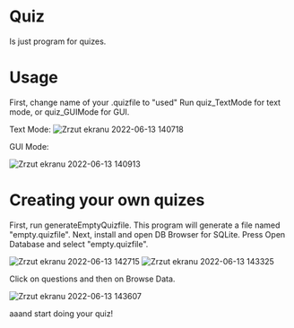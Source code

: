 # Quiz
Is just program for quizes.

# Usage
First, change name of your .quizfile to "used"
Run quiz_TextMode for text mode, or quiz_GUIMode for GUI.

Text Mode:
![Zrzut ekranu 2022-06-13 140718](https://user-images.githubusercontent.com/96197402/173350164-43728491-da32-4d53-af33-b1722be8d0db.png)


GUI Mode:

![Zrzut ekranu 2022-06-13 140913](https://user-images.githubusercontent.com/96197402/173350432-d728f00a-cbdd-4e14-ba51-11e48fd7b9a4.png)

# Creating your own quizes
First, run generateEmptyQuizfile. This program will generate a file named "empty.quizfile". Next, install and open DB Browser for SQLite. Press Open Database
and select "empty.quizfile".

![Zrzut ekranu 2022-06-13 142715](https://user-images.githubusercontent.com/96197402/173353625-8e7c3c3b-cfbd-45d3-bfff-d52eb4073dc7.png)
![Zrzut ekranu 2022-06-13 143325](https://user-images.githubusercontent.com/96197402/173355098-1275d740-d1a3-4035-b008-8dd6d7309a83.png)

Click on questions and then on Browse Data.

![Zrzut ekranu 2022-06-13 143607](https://user-images.githubusercontent.com/96197402/173355521-3b27c699-f676-4f9e-bcda-4149383279d4.png)

aaand start doing your quiz!
